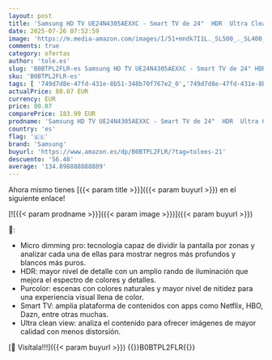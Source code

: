```yaml
---
layout: post
title: 'Samsung HD TV UE24N4305AEXXC - Smart TV de 24"  HDR  Ultra Clean View  PurColor  Micro Dimming Pro y color negro.'
date: 2025-07-26 07:52:59
image: 'https://m.media-amazon.com/images/I/51+mndk7I1L._SL500_._SL400_.jpg'
comments: true
category: ofertas
author: 'tole.es'
slug: 'B0BTPL2FLR-es Samsung HD TV UE24N4305AEXXC - Smart TV de 24" HDR Ultra...'
sku: 'B0BTPL2FLR-es'
tags: [ '749d7d8e-47fd-431e-8b51-348b70f767e2_0','749d7d8e-47fd-431e-8b51-348b70f767e2_9001','Arborist Merchandising Root','Electrónica','Prime_Student','Self Service','Servicios Heavy and Bulky','Special Features Stores','TV < 43"','TV, vídeo y home cinema','Televisores','samsung','smart','tv','🇪🇸', ]
actualPrice: 80.07 EUR
currency: EUR
price: 80.07
comparePrice: 183.99 EUR
prodname: 'Samsung HD TV UE24N4305AEXXC - Smart TV de 24"  HDR  Ultra Clean View  PurColor  Micro Dimming Pro y color negro.'
country: 'es'
flag: '🇪🇸'
brand: 'Samsung'
buyurl: 'https://www.amazon.es/dp/B0BTPL2FLR/?tag=tolees-21'
descuento: '56.48'
average: '134.898888888889'
---
```


Ahora mismo tienes [{{< param title >}}]({{< param buyurl >}}) en el siguiente enlace!

[![{{< param prodname >}}]({{< param image >}})]({{< param buyurl >}})

🔎:

- Micro dimming pro: tecnología capaz de dividir la pantalla por zonas y analizar cada una de ellas para mostrar negros más profundos y blancos más puros.
- HDR: mayor nivel de detalle con un amplio rando de iluminación que mejora el espectro de colores y detalles.
- Purcolor: escenas con colores naturales y mayor nivel de nitidez para una experiencia visual llena de color.
- Smart TV: amplia plataforma de contenidos con apps como Netflix, HBO, Dazn, entre otras muchas.
- Ultra clean view: analiza el contenido para ofrecer imágenes de mayor calidad con menos distorsión.

[🛒 Visítala!!!]({{< param buyurl >}})
{{<world>}}B0BTPL2FLR{{</world>}}
